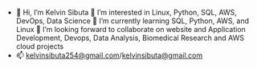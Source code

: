 - 👋 Hi, I’m Kelvin Sibuta
  👀 I’m interested in Linux, Python, SQL, AWS, DevOps, Data Science
🌱 I’m currently learning SQL, Python, AWS, and Linux
💞️ I’m looking forward to collaborate on website and Application Development, Devops, Data Analysis, Biomedical Research and AWS cloud projects
- 📫 kelvinsibuta254@gmail.com/kelvinsibuta@gmail.com

<!---
kelvinsibuta254/kelvinsibuta254 is a ✨ special ✨ repository because its `README.md` (this file) appears on your GitHub profile.
You can click the Preview link to take a look at your changes.
--->
